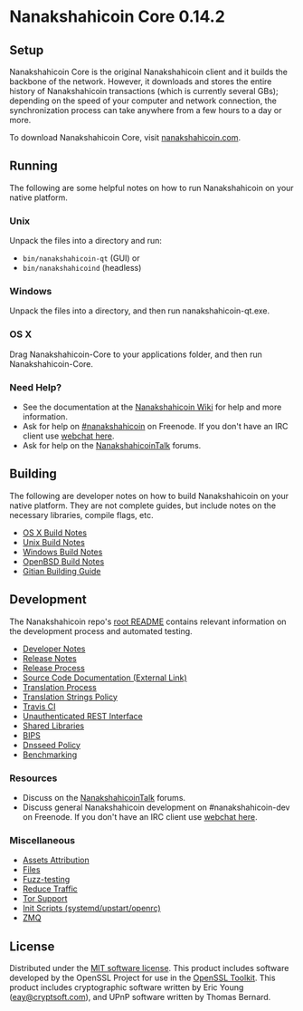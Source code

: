 Nanakshahicoin Core 0.14.2
=====================

Setup
---------------------
Nanakshahicoin Core is the original Nanakshahicoin client and it builds the backbone of the network. However, it downloads and stores the entire history of Nanakshahicoin transactions (which is currently several GBs); depending on the speed of your computer and network connection, the synchronization process can take anywhere from a few hours to a day or more.

To download Nanakshahicoin Core, visit [nanakshahicoin.com](https://nanakshahicoin.com).

Running
---------------------
The following are some helpful notes on how to run Nanakshahicoin on your native platform.

### Unix

Unpack the files into a directory and run:

- `bin/nanakshahicoin-qt` (GUI) or
- `bin/nanakshahicoind` (headless)

### Windows

Unpack the files into a directory, and then run nanakshahicoin-qt.exe.

### OS X

Drag Nanakshahicoin-Core to your applications folder, and then run Nanakshahicoin-Core.

### Need Help?

* See the documentation at the [Nanakshahicoin Wiki](https://nanakshahicoin.info/)
for help and more information.
* Ask for help on [#nanakshahicoin](http://webchat.freenode.net?channels=nanakshahicoin) on Freenode. If you don't have an IRC client use [webchat here](http://webchat.freenode.net?channels=nanakshahicoin).
* Ask for help on the [NanakshahicoinTalk](https://nanakshahicointalk.io/) forums.

Building
---------------------
The following are developer notes on how to build Nanakshahicoin on your native platform. They are not complete guides, but include notes on the necessary libraries, compile flags, etc.

- [OS X Build Notes](build-osx.md)
- [Unix Build Notes](build-unix.md)
- [Windows Build Notes](build-windows.md)
- [OpenBSD Build Notes](build-openbsd.md)
- [Gitian Building Guide](gitian-building.md)

Development
---------------------
The Nanakshahicoin repo's [root README](/README.md) contains relevant information on the development process and automated testing.

- [Developer Notes](developer-notes.md)
- [Release Notes](release-notes.md)
- [Release Process](release-process.md)
- [Source Code Documentation (External Link)](https://dev.visucore.com/nanakshahicoin/doxygen/)
- [Translation Process](translation_process.md)
- [Translation Strings Policy](translation_strings_policy.md)
- [Travis CI](travis-ci.md)
- [Unauthenticated REST Interface](REST-interface.md)
- [Shared Libraries](shared-libraries.md)
- [BIPS](bips.md)
- [Dnsseed Policy](dnsseed-policy.md)
- [Benchmarking](benchmarking.md)

### Resources
* Discuss on the [NanakshahicoinTalk](https://nanakshahicointalk.io/) forums.
* Discuss general Nanakshahicoin development on #nanakshahicoin-dev on Freenode. If you don't have an IRC client use [webchat here](http://webchat.freenode.net/?channels=nanakshahicoin-dev).

### Miscellaneous
- [Assets Attribution](assets-attribution.md)
- [Files](files.md)
- [Fuzz-testing](fuzzing.md)
- [Reduce Traffic](reduce-traffic.md)
- [Tor Support](tor.md)
- [Init Scripts (systemd/upstart/openrc)](init.md)
- [ZMQ](zmq.md)

License
---------------------
Distributed under the [MIT software license](/COPYING).
This product includes software developed by the OpenSSL Project for use in the [OpenSSL Toolkit](https://www.openssl.org/). This product includes
cryptographic software written by Eric Young ([eay@cryptsoft.com](mailto:eay@cryptsoft.com)), and UPnP software written by Thomas Bernard.
